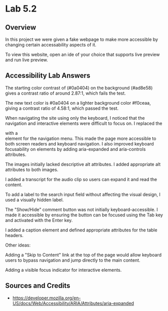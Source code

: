 # Lab 5.2

## Overview

In this project we were given a fake webpage to make more accessible by changing certain accessability aspects of it.

To view this website, open an ide of your choice that supports live preview and run live preview. 

 ## Accessibility Lab Answers

The starting color contrast of (#0a0404) on the background (#ad8e58) gives a contrast ratio of around 2.87:1, which fails the test.

The new text color is #0a0404 on a lighter background color #f0ceaa, giving a contrast ratio of 4.58:1, which passed the test.


When navigating the site using only the keyboard, I noticed that the navigation and interactive elements were difficult to focus on. I replaced the <div class="nav"></div> with a <nav> element for the navigation menu. This made the page more accessible to both screen readers and keyboard navigation.
I also improved keyboard focusability on elements by adding aria-expanded and aria-controls attributes. 

The images initially lacked descriptive alt attributes. I added appropriate alt attributes to both images.


I added a transcript for the audio clip so users can expand it and read the content.

To add a label to the search input field without affecting the visual design, I used a visually hidden label.

The "Show/Hide" comment button was not initially keyboard-accessible. I made it accessible by ensuring the button can be focused using the Tab key and activated with the Enter key.


I added a caption element and defined appropriate attributes for the table headers.


Other ideas:

Adding a "Skip to Content" link at the top of the page would allow keyboard users to bypass navigation and jump directly to the main content.

Adding a visible focus indicator for interactive elements.

## Sources and Credits


- https://developer.mozilla.org/en-US/docs/Web/Accessibility/ARIA/Attributes/aria-expanded
